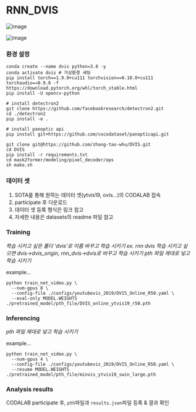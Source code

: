 # RNN_DVIS

![image](https://github.com/user-attachments/assets/b0cb5d5a-1368-428c-bfb9-38d495e03d64)

![image](https://github.com/user-attachments/assets/03890840-d5e7-4bd1-bd2f-e82524b211e8)


### 환경 설정
```
conda create --name dvis python=3.8 -y
conda activate dvis # 가상환경 세팅
pip install torch==1.9.0+cu111 torchvision==0.10.0+cu111 torchaudio==0.9.0 -f https://download.pytorch.org/whl/torch_stable.html
pip install -U opencv-python

# install detectron2
git clone https://github.com/facebookresearch/detectron2.git
cd ./detectron2
pip install -e .

# install panoptic api
pip install git+https://github.com/cocodataset/panopticapi.git

git clone git@https://github.com/zhang-tao-whu/DVIS.git
cd DVIS
pip install -r requirements.txt
cd mask2former/modeling/pixel_decoder/ops
sh make.sh
```  
  
### 데이터 셋
1. SOTA를 통해 원하는 데이터 셋(ytvis19, ovis...)의 CODALAB 접속
2. participate 후 다운로드
3. 데이터 셋 등록 형식은 링크 참고
4. 자세한 내용은 datasets의 readme 파일 참고 
  
### Training
*학습 시키고 싶은 폴더 'dvis'로 이름 바꾸고 학습 시키기 ex. rnn dvis 학습 시키고 싶으면 dvis->dvis_origin, rnn_dvis->dvis로 바꾸고 학습 시키기*
*pth 파일 제대로 넣고 학습 시키기*

example...
```
python train_net_video.py \
  --num-gpus 8 \
  --config-file ./configs/youtubevis_2019/DVIS_Online_R50.yaml \
  --eval-only MODEL.WEIGHTS ./pretrained_model/pth_file/DVIS_online_ytvis19_r50.pth
```
  
### Inferencing
*pth 파일 제대로 넣고 학습 시키기*

example...
```
python train_net_video.py \
  --num-gpus 4 \
  --config-file ./configs/youtubevis_2019/DVIS_Online_R50.yaml \
  --resume MODEL.WEIGHTS ./pretrained_model/pth_file/minvis_ytvis19_swin_large.pth
```
  
### Analysis results
CODALAB participate 후, `pth`파일과 `results.json`파일 등록 & 결과 확인
